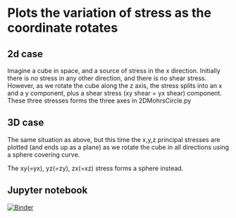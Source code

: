 # Plots the variation of stress as the coordinate rotates
## 2d case
Imagine a cube in space, and a source of stress in the x direction. Initially there is no stress in any other direction, and there is no shear stress. However, as we rotate the cube along the z axis, the stress splits into an x and a y component, plus a shear stress (xy shear = yx shear) component. These three stresses forms the three axes in 2DMohrsCircle.py

## 3D case
The same situation as above, but this time the x,y,z principal stresses are plotted (and ends up as a plane) as we rotate the cube in all directions using a sphere covering curve.

The xy(=yx), yz(=zy), zx(=xz) stress forms a sphere instead.

## Jupyter notebook
[![Binder](https://mybinder.org/badge_logo.svg)](https://mybinder.org/v2/gh/oceannuclear/StressAnalysis/HEAD?filepath=DrawMohrsCircle.ipynb)
